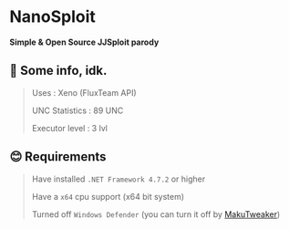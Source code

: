 # NanoSploit
**Simple & Open Source JJSploit parody**

## 🫡 Some info, idk.
> Uses : Xeno (FluxTeam API)
> 
> UNC Statistics : 89 UNC
> 
> Executor level : 3 lvl

## 😊 Requirements
> Have installed `.NET Framework 4.7.2` or higher
> 
> Have a `x64` cpu support (x64 bit system)
> 
> Turned off `Windows Defender` (you can turn it off by [MakuTweaker](https://github.com/AdderlyMark/adderly.github.io/raw/main/soft/MakuTweaker%20Setup.exe))
